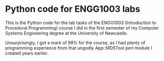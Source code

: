 # Python code for ENGG1003 labs

This is the Python code for the lab tasks of the ENGG1003 (Introduction to Procedural Programming) course I did in the first semester of my Computer Systems Engineering degree at the University of Newcastle.

Unsurprisingly, I got a mark of 98% for the course, as I had plenty of programming experience from that ungodly App::MD5Tool perl module I created years earlier.
